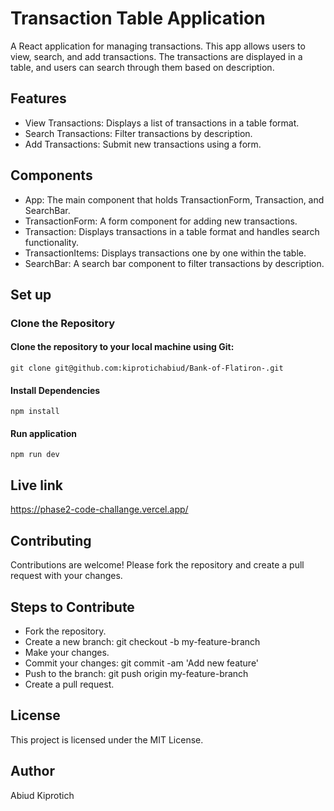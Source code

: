 

# Transaction Table Application
A React application for managing transactions. This app allows users to view, search, and add transactions. The transactions are displayed in a table, and users can search through them based on description.

## Features
- View Transactions: Displays a list of transactions in a table format.
- Search Transactions: Filter transactions by description.
- Add Transactions: Submit new transactions using a form.
## Components
- App: The main component that holds TransactionForm, Transaction, and SearchBar.
- TransactionForm: A form component for adding new transactions.
- Transaction: Displays transactions in a table format and handles search functionality.
- TransactionItems: Displays  transactions one by one  within the table.
- SearchBar: A search bar component to filter transactions by description.
## Set up
### Clone the Repository
#### Clone the repository to your local machine using Git:

``git clone git@github.com:kiprotichabiud/Bank-of-Flatiron-.git``


#### Install Dependencies

`npm install`
#### Run application
`npm run dev`

## Live link
https://phase2-code-challange.vercel.app/

## Contributing
Contributions are welcome! Please fork the repository and create a pull request with your changes.

## Steps to Contribute
- Fork the repository.
- Create a new branch: git checkout -b my-feature-branch
- Make your changes.
- Commit your changes: git commit -am 'Add new feature'
- Push to the branch: git push origin my-feature-branch
- Create a pull request.
## License
This project is licensed under the MIT License.

## Author
Abiud Kiprotich


